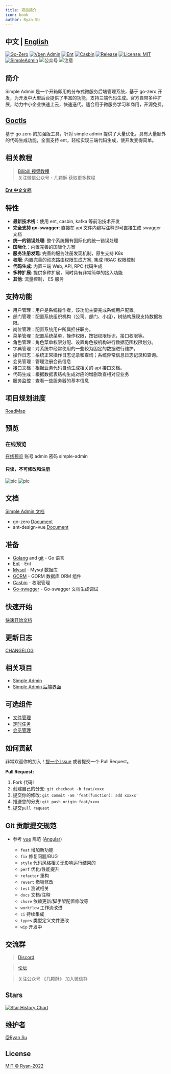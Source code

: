 ```yaml
---
title: 项目简介
icon: book
author: Ryan SU
---
```


## **中文** | [English](./README.En.md)

[![Go-Zero](https://img.shields.io/badge/Go--Zero-v1.5.3-brightgreen.svg)](https://go-zero.dev/)
[![Vben Admin](https://img.shields.io/badge/Vben%20Admin-v2.10.0-yellow.svg)](https://vvbin.cn/doc-next/)
[![Ent](https://img.shields.io/badge/Ent-v0.12.3-blue.svg)](https://entgo.io/)
[![Casbin](https://img.shields.io/badge/Casbin-v2.56.1-orange.svg)](https://github.com/casbin/casbin)
[![Release](https://img.shields.io/badge/Release-v1.0.13-green.svg)](https://github.com/suyuan32/simple-admin-core/releases)
[![License: MIT](https://img.shields.io/badge/License-MIT-yellow.svg)](https://opensource.org/licenses/MIT)
[![SimpleAdmin](https://dcbadge.vercel.app/api/server/NDED5p2hJk)](https://discord.gg/NDED5p2hJk)
![公众号](https://img.shields.io/badge/%E5%85%AC%E4%BC%97%E5%8F%B7-%E5%87%A0%E9%A2%97%E9%85%A5-blue)
![注意](https://img.shields.io/badge/%E6%B3%A8%E6%84%8F-%E5%85%B3%E6%B3%A8%E5%85%AC%E4%BC%97%E5%8F%B7%E5%8A%A0%E5%85%A5%E5%BE%AE%E4%BF%A1%E7%BE%A4-blue)

## 简介

Simple Admin 是一个开箱即用的分布式微服务后端管理系统，基于 go-zero 开发，为开发中大型后台提供了丰富的功能，支持三端代码生成。官方自带多种扩展，助力中小企业快速上云，快速迭代。适合用于微服务学习和商用，开源免费。

## [Goctls](https://github.com/suyuan32/goctls)

基于 go zero 的加强版工具，针对 simple admin 提供了大量优化，具有大量额外的代码生成功能，全面支持 ent，轻松实现三端代码生成，使开发变得简单。

## 相关教程

> [Bilibili 视频教程](https://space.bilibili.com/9872669/channel/series) \
> 关注微信公众号 - 几颗酥 获取更多教程

#### [Ent 中文文档](https://suyuan32.github.io/ent-chinese-doc/#/zh-cn/getting-started)

## 特性

- **最新技术栈**：使用 ent, casbin, kafka 等前沿技术开发
- **完全支持 go-swagger**: 直接在 api 文件内编写注释即可直接生成 swagger 文档
- **统一的错误处理**: 整个系统拥有国际化的统一错误处理
- **国际化**：内置完善的国际化方案
- **服务注册发现**: 完善的服务注册发现机制，原生支持 K8s
- **权限**: 内置完善的动态路由权限生成方案, 集成 RBAC 权限控制
- **代码生成**: 内置三端 Web, API, RPC 代码生成
- **多种扩展**: 提供多种扩展，同时具有非常简单的接入功能
- **其他**: 流量控制， ES 服务

## 支持功能

- 用户管理：用户是系统操作者，该功能主要完成系统用户配置。
- 部门管理：配置系统组织机构（公司、部门、小组），树结构展现支持数据权限。
- 岗位管理：配置系统用户所属担任职务。
- 菜单管理：配置系统菜单，操作权限，按钮权限标识，接口权限等。
- 角色管理：角色菜单权限分配、设置角色按机构进行数据范围权限划分。
- 字典管理：对系统中经常使用的一些较为固定的数据进行维护。
- 操作日志：系统正常操作日志记录和查询；系统异常信息日志记录和查询。
- 会员管理：管理注册会员信息
- 接口文档：根据业务代码自动生成相关的 api 接口文档。
- 代码生成：根据数据表结构生成对应的增删改查相对应业务
- 服务监控：查看一些服务器的基本信息

## 项目规划进度

[RoadMap](https://github.com/suyuan32/simple-admin-core/issues/63)

## 预览

### 在线预览

[在线预览](http://101.132.124.135:8080)
账号 admin
密码 simple-admin

#### 只读，不可修改和注册

![pic](https://i.postimg.cc/qqPNR02x/register-zh-cn.png)
![pic](https://i.postimg.cc/PxczkCr6/dashboard-zh-cn.png)

## 文档

[Simple Admin 文档](https://doc.ryansu.tech)

- go-zero
  [Document](https://go-zero.dev/)
- ant-design-vue [Document](https://antdv.com/components/overview)

## 准备

- [Golang](http://go.dev/) and [git](https://git-scm.com/) - Go 语言
- [Ent](https://entgo.io/docs/getting-started) - Ent
- [Mysql](https://www.mysql.com/) - Mysql 数据库
- [GORM](https://gorm.io/) - GORM 数据库 ORM 组件
- [Casbin](https://casbin.org/) - 权限管理
- [Go-swagger](https://goswagger.io/) - Go-swagger 文档生成调试

## 快速开始

[快速开始文档](https://doc.ryansu.tech/zh/guide/basic-config/env_setting.html)

## 更新日志

[CHANGELOG](./CHANGELOG.md)

## 相关项目

- [Simple Admin](https://github.com/suyuan32/simple-admin-core)
- [Simple Admin 后端界面](https://github.com/suyuan32/simple-admin-backend-ui)

## 可选组件

- [文件管理](https://github.com/suyuan32/simple-admin-file)
- [定时任务](https://github.com/suyuan32/simple-admin-job)
- [会员管理](https://github.com/suyuan32/simple-admin-member-api)

## 如何贡献

非常欢迎你的加入！[提一个 Issue](https://github.com/suyuan32/simple-admin-core/issues/new) 或者提交一个 Pull Request。

**Pull Request:**

1. Fork 代码!
2. 创建自己的分支: `git checkout -b feat/xxxx`
3. 提交你的修改: `git commit -am 'feat(function): add xxxxx'`
4. 推送您的分支: `git push origin feat/xxxx`
5. 提交`pull request`

## Git 贡献提交规范

- 参考 [vue](https://github.com/vuejs/vue/blob/dev/.github/COMMIT_CONVENTION.md) 规范 ([Angular](https://github.com/conventional-changelog/conventional-changelog/tree/master/packages/conventional-changelog-angular))

  - `feat` 增加新功能
  - `fix` 修复问题/BUG
  - `style` 代码风格相关无影响运行结果的
  - `perf` 优化/性能提升
  - `refactor` 重构
  - `revert` 撤销修改
  - `test` 测试相关
  - `docs` 文档/注释
  - `chore` 依赖更新/脚手架配置修改等
  - `workflow` 工作流改进
  - `ci` 持续集成
  - `types` 类型定义文件更改
  - `wip` 开发中

## 交流群

> [Discord](https://discord.gg/NDED5p2hJk)

> [论坛](https://github.com/suyuan32/simple-admin-core/discussions)

> 关注公众号 《几颗酥》 加入微信群

## Stars

[![Star History Chart](https://api.star-history.com/svg?repos=suyuan32/simple-admin-core&type=Date)](https://github.com/suyuan32/simple-admin-core)

## 维护者

[@Ryan Su](https://github.com/suyuan32)

## License

[MIT © Ryan-2022](./LICENSE)

